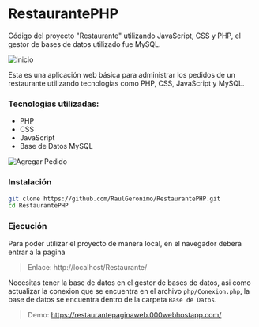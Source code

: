 # RestaurantePHP
Código del proyecto "Restaurante" utilizando JavaScript, CSS y PHP, el gestor de bases de datos utilizado fue MySQL.

![inicio](https://user-images.githubusercontent.com/94584093/227831484-be636afd-113c-469a-9686-4cc472cfb4d9.png)

Esta es una aplicación web básica para administrar los pedidos de un restaurante utilizando tecnologías como PHP, CSS, JavaScript y MySQL.

### Tecnologias utilizadas: 
- PHP
- CSS
- JavaScript
- Base de Datos MySQL

![Agregar Pedido](https://user-images.githubusercontent.com/94584093/227831592-e8962aaa-7393-4d39-bb24-cada71b6a7f6.png)


### Instalación
```sh
git clone https://github.com/RaulGeronimo/RestaurantePHP.git
cd RestaurantePHP
```

### Ejecución
Para poder utilizar el proyecto de manera local, en el navegador debera entrar a la pagina
> Enlace: http://localhost/Restaurante/

Necesitas tener la base de datos en el gestor de bases de datos, asi como actualizar la conexion que se encuentra en el archivo `php/Conexion.php`, la base de datos se encuentra dentro de la carpeta `Base de Datos`.

> Demo: https://restaurantepaginaweb.000webhostapp.com/
